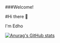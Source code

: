 ###Welcome!

#Hi there 👋

I'm Edho

[![Anurag's GitHub stats](https://github-readme-stats.vercel.app/api?username=edhoguntur)](https://github.com/anuraghazra/github-readme-stats)
<!--
**edhoguntur/edhoguntur** is a ✨ _special_ ✨ repository because its `README.md` (this file) appears on your GitHub profile.

Here are some ideas to get you started:

- 🔭 I’m currently working on ...
- 🌱 I’m currently learning ...
- 👯 I’m looking to collaborate on ...
- 🤔 I’m looking for help with ...
- 💬 Ask me about ...
- 📫 How to reach me: ...
- 😄 Pronouns: ...
- ⚡ Fun fact: ...
-->
